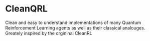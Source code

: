 # CleanQRL
Clean and easy to understand implementations of many Quantum Reinforcement Learning agents as well as their classical analouges. Greately inspired by the orgininal CleanRL
